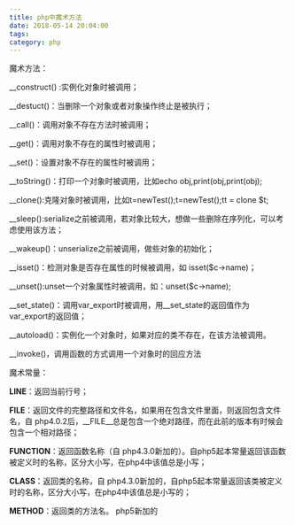 ```yaml
---
title: php中魔术方法
date: 2018-05-14 20:04:00
tags:
category: php
---
```


魔术方法：

__construct() :实例化对象时被调用；

__destuct()：当删除一个对象或者对象操作终止是被执行；

__call()：调用对象不存在方法时被调用；

__get()：调用对象不存在的属性时被调用；

__set()：设置对象不存在的属性时被调用；

__toString()：打印一个对象时被调用，比如echo obj,print(obj,print(obj);

__clone():克隆对象时被调用，比如t=newTest();t=newTest();tt = clone $t;

__sleep():serialize之前被调用，若对象比较大，想做一些删除在序列化，可以考虑使用该方法；

__wakeup()：unserialize之前被调用，做些对象的初始化；

__isset()：检测对象是否存在属性的时候被调用，如 isset($c->name)；

__unset():unset一个对象属性时被调用，如：unset($c->name);

__set_state()：调用var_export时被调用，用__set_state的返回值作为 var_export的返回值；

__autoload()：实例化一个对象时，如果对应的类不存在，在该方法被调用。

__invoke()，调用函数的方式调用一个对象时的回应方法
 

魔术常量：

__LINE__：返回当前行号；

__FILE__：返回文件的完整路径和文件名，如果用在包含文件里面，则返回包含文件名，自 php4.0.2后，__FILE__总是包含一个绝对路径，而在此前的版本有时候会包含一个相对路径；

__FUNCTION__：返回函数名称（自 php4.3.0新加的）。自php5起本常量返回该函数被定义时的名称，区分大小写，在php4中该值总是小写；

__CLASS__：返回类的名称，自 php4.3.0新加的，自php5起本常量返回该类被定义时的名称，区分大小写，在php4中该值总是小写的；

__METHOD__：返回类的方法名。 php5新加的